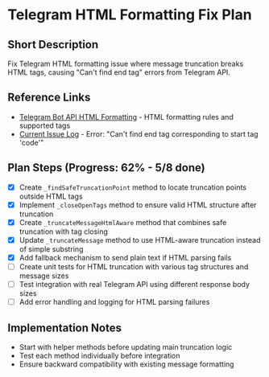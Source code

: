 # Telegram HTML Formatting Fix Plan

## Short Description
Fix Telegram HTML formatting issue where message truncation breaks HTML tags, causing "Can't find end tag" errors from Telegram API.

## Reference Links
- [Telegram Bot API HTML Formatting](https://core.telegram.org/bots/api#sendmessage) - HTML formatting rules and supported tags
- [Current Issue Log](user_query) - Error: "Can't find end tag corresponding to start tag 'code'"

## Plan Steps (Progress: 62% - 5/8 done)

- [x] Create `_findSafeTruncationPoint` method to locate truncation points outside HTML tags
- [x] Implement `_closeOpenTags` method to ensure valid HTML structure after truncation  
- [x] Create `_truncateMessageHtmlAware` method that combines safe truncation with tag closing
- [x] Update `_truncateMessage` method to use HTML-aware truncation instead of simple substring
- [x] Add fallback mechanism to send plain text if HTML parsing fails
- [ ] Create unit tests for HTML truncation with various tag structures and message sizes
- [ ] Test integration with real Telegram API using different response body sizes
- [ ] Add error handling and logging for HTML parsing failures

## Implementation Notes
- Start with helper methods before updating main truncation logic
- Test each method individually before integration
- Ensure backward compatibility with existing message formatting
